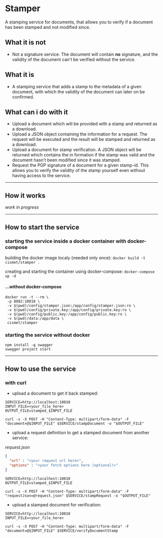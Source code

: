 # Stamper

A stamping service for documents, that allows you to verify if a document has been stamped and not modified since.

## What it is not

* Not a signature service. The document will contain **no** signature, and the validity of the document can't be verified without the service.

## What it is

* A stamping service that adds a stamp to the metadata of a given document, with which the validity of the document can later on be confirmed.

## What can i do with it

* Upload a document which will be provided with a stamp and returned as a download.
* Upload a JSON object containing the information for a request. The request will be executed and the result will be stamped and returned as a download.
* Upload a document for stamp verification. A JSON object will be returned which contains the in formation if the stamp was valid and the document hasn't been modified since it was stamped.
* Request the PGP signature of a document for a given stamp-id. This allows you to verify the validity of the stamp yourself even without having access to the service.

---

## How it works

*work in progress*



---

## How to start the service

### starting the service inside a docker container with docker-compose

building the docker image localy (needed only once):
`docker build -t cismet/stamper .`

creating and starting the container using docker-compose:
`docker-compose up -d`

#### ...without docker-compose
```shell
docker run -t --rm \
 -p 8082:10010 \
 -v $(pwd)/config/stamper.json:/app/config/stamper.json:ro \
 -v $(pwd)/config/private.key:/app/config/private.key:ro \
 -v $(pwd)/config/public.key:/app/config/public.key:ro \
 -v $(pwd)/data:/app/data \
 cismet/stamper
```

### starting the service without docker
```shell
npm install -g swagger
swagger project start
```

---

## How to use the service

### with curl

* upload a document to get it back stamped:
```shell
SERVICE=http://localhost:10010
INPUT_FILE=<your_file_here>
OUTPUT_FILE=stamped_$INPUT_FILE

curl -s -X POST -H "Content-Type: multipart/form-data" -F "document=@$INPUT_FILE" $SERVICE/stampDocument -o "$OUTPUT_FILE"
```

* upload a request definition to get a stamped document from another service:

*request.json*
```json
{
  "url" : "<your request url here>",
  "options" : "<your fetch options here (optional)>"
}
```
```shell
SERVICE=http://localhost:10010
OUTPUT_FILE=stamped_$INPUT_FILE

curl -s -X POST -H "Content-Type: multipart/form-data" -F "requestJson=@request.json" $SERVICE/stampRequest -o "$OUTPUT_FILE"
```

* upload a stamped document for verification:
```shell
SERVICE=http://localhost:10010
INPUT_FILE=<your_file_here>

curl -s -X POST -H "Content-Type: multipart/form-data" -F "document=@$INPUT_FILE" $SERVICE/verifyDocumentStamp
```
